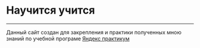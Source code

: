 # Научится учится
__________
Данный сайт создан для закрепления и практики полученных мною знаний по учебной програме [Яндекс практикум](https://practicum.yandex.ru/web/)
